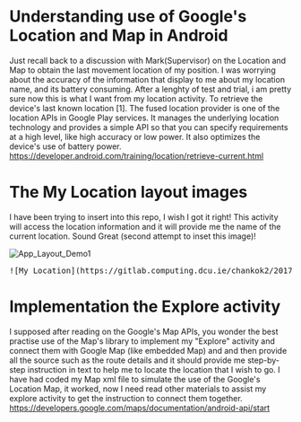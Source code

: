 # Understanding use of Google's Location and Map in Android

   Just recall back to a discussion with Mark(Supervisor) on the Location and Map to obtain the last movement location of  my position. I was worrying about the accuracy of the information that display to me about my location name, and its battery consuming.  After a lenghty of test and trial, i am pretty sure now this is what I want from my location activity. To retrieve the device's last known location [1].
The fused location provider is one of the location APIs in Google Play services. It manages the underlying location technology and provides a simple API so that you can specify requirements at a high level, like high accuracy or low power. It also optimizes the device's use of battery power.
https://developer.android.com/training/location/retrieve-current.html


# The My Location layout images

I have been trying to insert into this  repo, I wish I got it right!
This activity will access the location information and it will provide me the name of the current location. Sound Great (second attempt to inset this image)!

![App_Layout_Demo1](https://gitlab.computing.dcu.ie/chankok2/2017-ca400-chankok2/raw/master/docs/blog/images/App_Layout_Demo1.jpg)

<pre>![My Location](https://gitlab.computing.dcu.ie/chankok2/2017-ca400-chankok2/raw/master/docs/blog/images/App_Layout_Demo1.jpg)</pre>


# Implementation the Explore activity

   I supposed after reading on the Google's Map APIs, you wonder the best practise use of the Map's library to implement my "Explore" activity and connect them with Google Map (like embedded Map) and and then provide all the source such as the route details and it should provide me step-by-step instruction in text to help me to locate the location that I wish to go.
   I have had coded my Map xml file to simulate the use of the Google's Location Map, it worked, now I need read other materials to assist my explore activity to get the instruction to connect them together.
https://developers.google.com/maps/documentation/android-api/start
